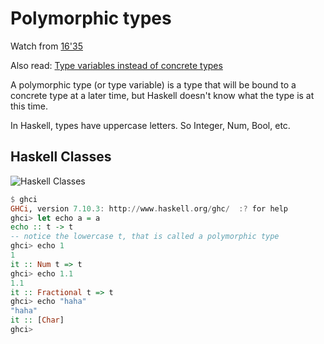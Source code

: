 # Polymorphic types
Watch from [16'35](https://youtu.be/VGCE_3fjzU4?t=16m35s)

Also read: [Type variables instead of concrete types](https://wiki.haskell.org/Type_variables_instead_of_concrete_types)

A polymorphic type (or type variable) is a type that will be bound to a concrete type at a later time, but Haskell doesn't know what the type is at this time.

In Haskell, types have uppercase letters. So Integer, Num, Bool, etc.

## Haskell Classes
![Haskell Classes](https://github.com/dnvriend/study-category-theory/blob/master/img/haskell_classes.gif)

```haskell
$ ghci
GHCi, version 7.10.3: http://www.haskell.org/ghc/  :? for help
ghci> let echo a = a
echo :: t -> t
-- notice the lowercase t, that is called a polymorphic type
ghci> echo 1
1
it :: Num t => t
ghci> echo 1.1
1.1
it :: Fractional t => t
ghci> echo "haha"
"haha"
it :: [Char]
ghci>
```